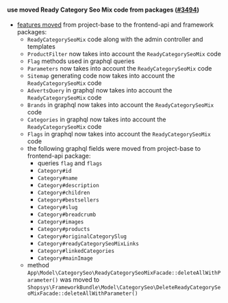 #### use moved Ready Category Seo Mix code from packages ([#3494](https://github.com/shopsys/shopsys/pull/3494))

-   [features moved](#movement-of-features-from-project-base-to-packages) from project-base to the frontend-api and framework packages:
    -   `ReadyCategorySeoMix` code along with the admin controller and templates
    -   `ProductFilter` now takes into account the `ReadyCategorySeoMix` code
    -   `Flag` methods used in graphql queries
    -   `Parameters` now takes into account the `ReadyCategorySeoMix` code
    -   `Sitemap` generating code now takes into account the `ReadyCategorySeoMix` code
    -   `AdvertsQuery` in graphql now takes into account the `ReadyCategorySeoMix` code
    -   `Brands` in graphql now takes into account the `ReadyCategorySeoMix` code
    -   `Categories` in graphql now takes into account the `ReadyCategorySeoMix` code
    -   `Flags` in graphql now takes into account the `ReadyCategorySeoMix` code
    -   the following graphql fields were moved from project-base to frontend-api package:
        -   queries `flag` and `flags`
        -   `Category#id`
        -   `Category#name`
        -   `Category#description`
        -   `Category#children`
        -   `Category#bestsellers`
        -   `Category#slug`
        -   `Category#breadcrumb`
        -   `Category#images`
        -   `Category#products`
        -   `Category#originalCategorySlug`
        -   `Category#readyCategorySeoMixLinks`
        -   `Category#linkedCategories`
        -   `Category#mainImage`
    -   method `App\Model\CategorySeo\ReadyCategorySeoMixFacade::deleteAllWithParameter()` was moved to `Shopsys\FrameworkBundle\Model\CategorySeo\DeleteReadyCategorySeoMixFacade::deleteAllWithParameter()`
